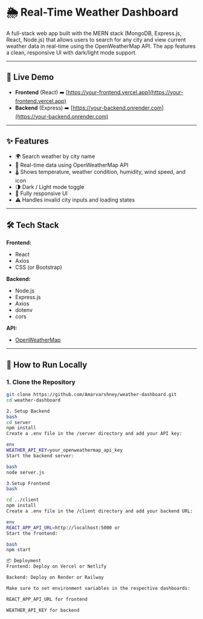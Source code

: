 # 🌦️ Real-Time Weather Dashboard

A full-stack web app built with the MERN stack (MongoDB, Express.js, React, Node.js) that allows users to search for any city and view current weather data in real-time using the OpenWeatherMap API. The app features a clean, responsive UI with dark/light mode support.

---

## 🔗 Live Demo

- **Frontend** (React) ➡️ [https://your-frontend.vercel.app](https://your-frontend.vercel.app)  
- **Backend** (Express) ➡️ [https://your-backend.onrender.com](https://your-backend.onrender.com)

---

## ✨ Features

- 🌍 Search weather by city name  
- 📡 Real-time data using OpenWeatherMap API  
- 🌡️ Shows temperature, weather condition, humidity, wind speed, and icon  
- 🌗 Dark / Light mode toggle  
- 📱 Fully responsive UI  
- ⚠️ Handles invalid city inputs and loading states

---

## 🛠️ Tech Stack

**Frontend:**
- React
- Axios
- CSS (or Bootstrap)

**Backend:**
- Node.js
- Express.js
- Axios
- dotenv
- cors

**API:**
- [OpenWeatherMap](https://openweathermap.org/api)

---

## 🚀 How to Run Locally

### 1. Clone the Repository

```bash
git clone https://github.com/Amarvarshney/weather-dashboard.git
cd weather-dashboard

2. Setup Backend
bash
cd server
npm install
Create a .env file in the /server directory and add your API key:

env
WEATHER_API_KEY=your_openweathermap_api_key
Start the backend server:

bash
node server.js

3.Setup Frontend
bash

cd ../client
npm install
Create a .env file in the /client directory and add your backend URL:

env
REACT_APP_API_URL=http://localhost:5000 or
Start the frontend:

bash
npm start

📦 Deployment
Frontend: Deploy on Vercel or Netlify

Backend: Deploy on Render or Railway

Make sure to set environment variables in the respective dashboards:

REACT_APP_API_URL for frontend

WEATHER_API_KEY for backend
